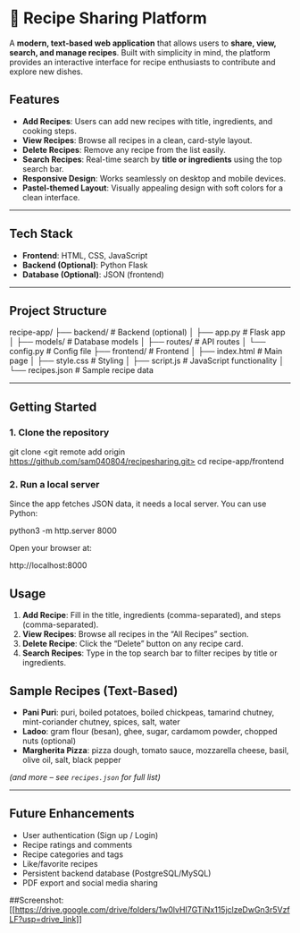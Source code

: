 

# 🍳 Recipe Sharing Platform

A **modern, text-based web application** that allows users to **share, view, search, and manage recipes**. Built with simplicity in mind, the platform provides an interactive interface for recipe enthusiasts to contribute and explore new dishes.



## **Features**

* **Add Recipes**: Users can add new recipes with title, ingredients, and cooking steps.
* **View Recipes**: Browse all recipes in a clean, card-style layout.
* **Delete Recipes**: Remove any recipe from the list easily.
* **Search Recipes**: Real-time search by **title or ingredients** using the top search bar.
* **Responsive Design**: Works seamlessly on desktop and mobile devices.
* **Pastel-themed Layout**: Visually appealing design with soft colors for a clean interface.

---

## **Tech Stack**

* **Frontend**: HTML, CSS, JavaScript
* **Backend (Optional)**: Python Flask 
* **Database (Optional)**: JSON (frontend)

---

## **Project Structure**


recipe-app/
 ├── backend/                  # Backend (optional)
 │   ├── app.py                # Flask app
 │   ├── models/               # Database models
 │   ├── routes/               # API routes
 │   └── config.py             # Config file
 ├── frontend/                 # Frontend
 │   ├── index.html            # Main page
 │   ├── style.css             # Styling
 │   ├── script.js             # JavaScript functionality
 │   └── recipes.json          # Sample recipe data


---

## **Getting Started**

### **1. Clone the repository**


git clone <git remote add origin https://github.com/sam040804/recipesharing.git>
cd recipe-app/frontend


### **2. Run a local server**

Since the app fetches JSON data, it needs a local server. You can use Python:

python3 -m http.server 8000


Open your browser at:


http://localhost:8000


## **Usage**

1. **Add Recipe**: Fill in the title, ingredients (comma-separated), and steps (comma-separated).
2. **View Recipes**: Browse all recipes in the “All Recipes” section.
3. **Delete Recipe**: Click the “Delete” button on any recipe card.
4. **Search Recipes**: Type in the top search bar to filter recipes by title or ingredients.




## **Sample Recipes (Text-Based)**

* **Pani Puri**: puri, boiled potatoes, boiled chickpeas, tamarind chutney, mint-coriander chutney, spices, salt, water
* **Ladoo**: gram flour (besan), ghee, sugar, cardamom powder, chopped nuts (optional)
* **Margherita Pizza**: pizza dough, tomato sauce, mozzarella cheese, basil, olive oil, salt, black pepper

*(and more – see `recipes.json` for full list)*

---

## **Future Enhancements**

* User authentication (Sign up / Login)
* Recipe ratings and comments
* Recipe categories and tags
* Like/favorite recipes
* Persistent backend database (PostgreSQL/MySQL)
* PDF export and social media sharing

##Screenshot: [[https://drive.google.com/drive/folders/1w0lvHI7GTiNx115jclzeDwGn3r5VzfLF?usp=drive_link]]

